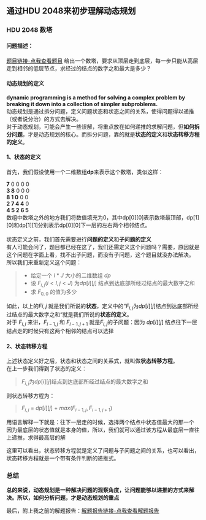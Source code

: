 ## 通过HDU 2048来初步理解动态规划
### HDU 2048 数塔
#### **问题描述**：
[题目链接-点我查看题目](http://acm.hdu.edu.cn/showproblem.php?pid=2084)
给出一个数塔，要求从顶层走到底层，每一步只能从高层走到相邻的低层节点，求经过的结点的数字之和最大是多少？  

#### **动态规划的定义**
**dynamic programming is a method for solving a complex problem by breaking it down into a collection of simpler subproblems.**  
动态规划是通过拆分问题，定义问题状态和状态之间的关系，使得问题得以递推（或者说分治）的方式去解决。  
对于动态规划，可能会产生一些误解，将重点放在如何递推的求解问题，但**如何拆分问题**，才是动态规划的核心。而拆分问题，靠的就是**状态的定义**和**状态转移方程的定义**。  

#### 1、**状态的定义**
首先，我们假设使用一个二维数组**dp**来表示这个数塔，类似这样：

**7** 0 0 0 0  
**3 8** 0 0 0  
**8 1 0** 0 0  
**2 7 4 4** 0  
**4 5 2 6 5**  
数组中数塔之外的地方我们将数值填充为0，其中dp[0][0]表示数塔最顶部，dp[1][0]和dp[1][1]分别表示dp[0][0]下一层的左右两个相邻结点。  
<br>
状态定义之前，我们首先需要进行**问题的定义**和**子问题的定义**  
有人可能会问了，题目都已经在这了，我们还需定义这个问题吗？需要，原因就是这个问题在字面上看，找不出子问题，而没有子问题，这个题目就没办法解决。  
所以我们来重新定义这个问题：  
> * 给定一个 $I * J$ 大小的二维数组 $dp$    
> * 设 $F_{i,j} (i<I,j<J)$ 为$dp[i][j]$ 结点到达底部所经过结点的最大数字之和
> * 求 $F_{0,0}$ 的值为多少  

如此，以上的$F{i,j}$ 就是我们所说的**状态**，定义中的“$F_{i,j}$为$dp[i][j]$结点到达底部所经过结点的最大数字之和“就是我们所说的**状态的定义**。  
对于 $F_{i,j}$ 来讲，$F_{i-1,j}$ 和 $F_{i-1,j+1}$ 就是$F_{i,j}$的子问题：因为 $dp[i][j]$ 结点往下一层结点走的时候只有这两个相邻的结点可以选择
####  2、**状态转移方程**
上述状态定义好之后，状态和状态之间的关系式，就叫做**状态转移方程**。  
在上一步我们得到了状态的定义：
> $F_{i,j}$为$dp[i][j]$结点到达底部所经过结点的最大数字之和  
  
则状态转移方程为：
> $F_{i,j}$ = $dp[i][j]$ + $max(F_{i-1,j},F_{i-1,j+1})$  
  
用语言解释一下就是：往下一层走的时候，选择两个结点中状态值最大的那一个  
因为最底层的状态值就是本身的值，所以，我们就可以通过该方程从最底层一直往上递推，求得最高层的解
  
这里可以看出，状态转移方程就是定义了问题与子问题之间的关系，也可以看出，状态转移方程就是一个带有条件判断的递推式。

### 总结

**总的来说，动态规划是一种解决问题的观察角度，让问题能够以递推的方式来解决。所以，如何分析问题，才是动态规划的重点**

最后，附上我之前的解题报告：[解题报告链接-点我查看解题报告](https://www.cnblogs.com/zyx1301691180/p/5727918.html)